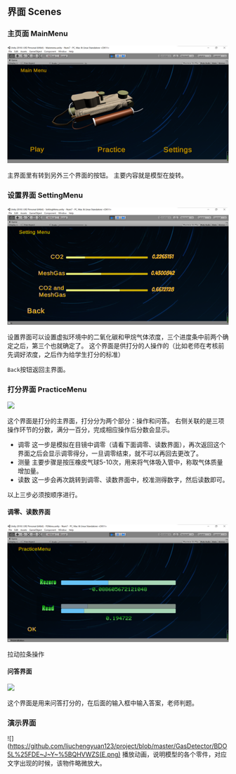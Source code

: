 ## 界面 Scenes

### 主页面 MainMenu

![](https://github.com/liuchengyuan123/project/blob/master/GasDetector/M7RCRC4%5DU7G0%6041%604Q0U%5BW4.png)

主界面里有转到另外三个界面的按钮。
主要内容就是模型在旋转。

### 设置界面 SettingMenu

![](https://github.com/liuchengyuan123/project/blob/master/GasDetector/NEMWIUV3HS2%5D6S%60SU6S5V%7BR.png)

设置界面可以设置虚拟环境中的二氧化碳和甲烷气体浓度，三个进度条中前两个确定之后，第三个也就确定了。
这个界面是供打分的人操作的（比如老师在考核前先调好浓度，之后作为给学生打分的标准）

`Back`按钮返回主界面。

### 打分界面 PracticeMenu

![](https://github.com/liuchengyuan123/project/blob/master/GasDetector/DVH3YD%246IVWZY1PDREY.png)

这个界面是打分的主界面，打分分为两个部分：操作和问答。
右侧关联的是三项操作环节的分数，满分一百分，完成相应操作后分数会显示。

- 调零
  这一步是模拟在目镜中调零（请看下面调零、读数界面），再次返回这个界面之后会显示调零得分，一旦调零结束，就不可以再回去更改了。
 - 测量
  主要步骤是按压橡皮气球5-10次，用来将气体吸入管中，称取气体质量增加量。
 - 读数
  这一步会再次跳转到调零、读数界面中，校准测得数字，然后读数即可。
 
 以上三步必须按顺序进行。

#### 调零、读数界面

![](https://github.com/liuchengyuan123/project/blob/master/GasDetector/UES%24%25%5DXG336_00M%255UK%5D7%5DI.png)

拉动拉条操作

#### 问答界面

![](https://github.com/liuchengyuan123/project/blob/master/GasDetector/_MUV8~J3D2KAOBHJ31J.png)

这个界面是用来问答打分的，在后面的输入框中输入答案，老师判题。

### 演示界面

![](https://github.com/liuchengyuan123/project/blob/master/GasDetector/BDO5L%25FDE~J~Y~%5BQHVWZS(E.png)
播放动画，说明模型的各个零件，对应文字出现的时候，该物件略微放大。


